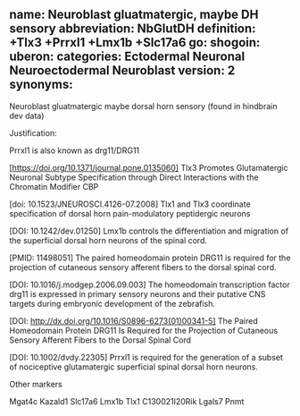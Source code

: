 name: Neuroblast gluatmatergic, maybe DH sensory
abbreviation: NbGlutDH
definition: +Tlx3 +Prrxl1 +Lmx1b +Slc17a6
go:
shogoin: 
uberon:
categories: Ectodermal Neuronal Neuroectodermal Neuroblast
version: 2
synonyms:
---

Neuroblast gluatmatergic maybe dorsal horn sensory (found in hindbrain dev data)

Justification:

Prrxl1 is also known as drg11/DRG11

[https://doi.org/10.1371/journal.pone.0135060] Tlx3 Promotes Glutamatergic Neuronal Subtype Specification through Direct Interactions with the Chromatin Modifier CBP

[doi:  10.1523/JNEUROSCI.4126-07.2008] Tlx1 and Tlx3 coordinate specification of dorsal horn pain-modulatory peptidergic neurons

[DOI: 10.1242/dev.01250] Lmx1b controls the differentiation and migration of the superficial dorsal horn neurons of the spinal cord.

[PMID: 11498051] The paired homeodomain protein DRG11 is required for the projection of cutaneous sensory afferent fibers to the dorsal spinal cord.

[DOI: 10.1016/j.modgep.2006.09.003] The homeodomain transcription factor drg11 is expressed in primary sensory neurons and their putative CNS targets during embryonic development of the zebrafish.

[DOI: http://dx.doi.org/10.1016/S0896-6273(01)00341-5] The Paired Homeodomain Protein DRG11 Is Required for the Projection of Cutaneous Sensory Afferent Fibers to the Dorsal Spinal Cord

[DOI: 10.1002/dvdy.22305] Prrxl1 is required for the generation of a subset of nociceptive glutamatergic superficial spinal dorsal horn neurons.

Other markers

Mgat4c
Kazald1
Slc17a6
Lmx1b
Tlx1 
C130021I20Rik
Lgals7
Pnmt